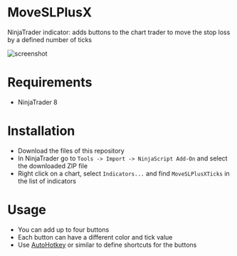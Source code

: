 # MoveSLPlusX
NinjaTrader indicator: adds buttons to the chart trader to move the stop loss by a defined number of ticks 

![screenshot](https://user-images.githubusercontent.com/90933537/187703175-e9aa59cc-69ca-4206-b688-7eab24a8969b.png)

# Requirements
- NinjaTrader 8

# Installation
- Download the files of this repository
- In NinjaTrader go to `Tools -> Import -> NinjaScript Add-On` and select the downloaded ZIP file
- Right click on a chart, select `Indicators...` and find `MoveSLPlusXTicks` in the list of indicators

# Usage
- You can add up to four buttons
- Each button can have a different color and tick value
- Use [AutoHotkey](https://www.autohotkey.com/) or similar to define shortcuts for the buttons
